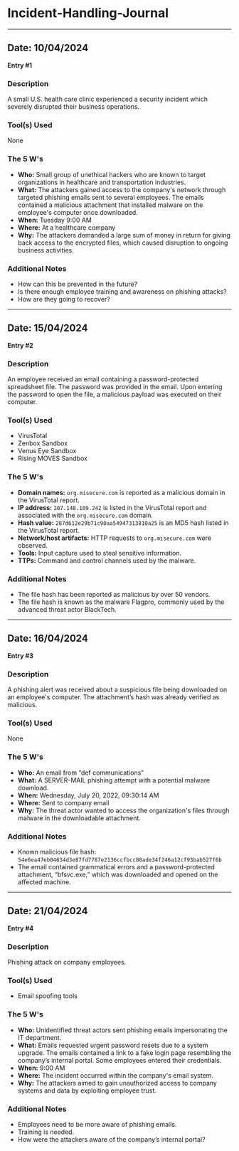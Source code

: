 # Incident-Handling-Journal


---

## Date: 10/04/2024
**Entry #1**

### Description
A small U.S. health care clinic experienced a security incident which severely disrupted their business operations.

### Tool(s) Used
None

### The 5 W's
- **Who:** Small group of unethical hackers who are known to target organizations in healthcare and transportation industries.
- **What:** The attackers gained access to the company's network through targeted phishing emails sent to several employees. The emails contained a malicious attachment that installed malware on the employee's computer once downloaded.
- **When:** Tuesday 9:00 AM
- **Where:** At a healthcare company
- **Why:** The attackers demanded a large sum of money in return for giving back access to the encrypted files, which caused disruption to ongoing business activities.

### Additional Notes
- How can this be prevented in the future?
- Is there enough employee training and awareness on phishing attacks?
- How are they going to recover?

---

## Date: 15/04/2024
**Entry #2**

### Description
An employee received an email containing a password-protected spreadsheet file. The password was provided in the email. Upon entering the password to open the file, a malicious payload was executed on their computer.

### Tool(s) Used
- VirusTotal
- Zenbox Sandbox
- Venus Eye Sandbox
- Rising MOVES Sandbox

### The 5 W's
- **Domain names:** `org.misecure.com` is reported as a malicious domain in the VirusTotal report.
- **IP address:** `207.148.109.242` is listed in the VirusTotal report and associated with the `org.misecure.com` domain.
- **Hash value:** `287d612e29b71c90aa54947313810a25` is an MD5 hash listed in the VirusTotal report.
- **Network/host artifacts:** HTTP requests to `org.misecure.com` were observed.
- **Tools:** Input capture used to steal sensitive information.
- **TTPs:** Command and control channels used by the malware.

### Additional Notes
- The file hash has been reported as malicious by over 50 vendors.
- The file hash is known as the malware Flagpro, commonly used by the advanced threat actor BlackTech.

---

## Date: 16/04/2024
**Entry #3**

### Description
A phishing alert was received about a suspicious file being downloaded on an employee's computer. The attachment’s hash was already verified as malicious.

### Tool(s) Used
None

### The 5 W's
- **Who:** An email from “def communications”
- **What:** A SERVER-MAIL phishing attempt with a potential malware download.
- **When:** Wednesday, July 20, 2022, 09:30:14 AM
- **Where:** Sent to company email
- **Why:** The threat actor wanted to access the organization's files through malware in the downloadable attachment.

### Additional Notes
- Known malicious file hash: `54e6ea47eb04634d3e87fd7787e2136ccfbcc80ade34f246a12cf93bab527f6b`
- The email contained grammatical errors and a password-protected attachment, “bfsvc.exe,” which was downloaded and opened on the affected machine.

---

## Date: 21/04/2024
**Entry #4**

### Description
Phishing attack on company employees.

### Tool(s) Used
- Email spoofing tools

### The 5 W's
- **Who:** Unidentified threat actors sent phishing emails impersonating the IT department.
- **What:** Emails requested urgent password resets due to a system upgrade. The emails contained a link to a fake login page resembling the company’s internal portal. Some employees entered their credentials.
- **When:** 9:00 AM
- **Where:** The incident occurred within the company's email system.
- **Why:** The attackers aimed to gain unauthorized access to company systems and data by exploiting employee trust.

### Additional Notes
- Employees need to be more aware of phishing emails.
- Training is needed.
- How were the attackers aware of the company’s internal portal?

